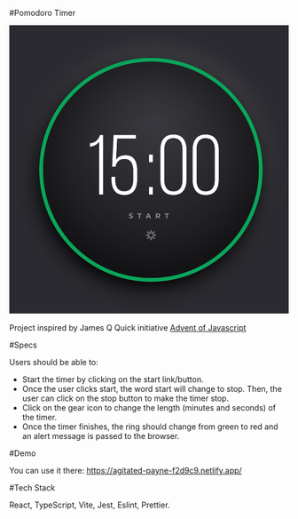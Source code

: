 #Pomodoro Timer

![](resources/timer-image.png)

Project inspired by James Q Quick initiative [Advent of Javascript](https://www.adventofjs.com/)

#Specs

Users should be able to:

- Start the timer by clicking on the start link/button.
- Once the user clicks start, the word start will change to stop. Then, the user can click on the stop button to make the timer stop.
- Click on the gear icon to change the length (minutes and seconds) of the timer.
- Once the timer finishes, the ring should change from green to red and an alert message is passed to the browser.

#Demo

You can use it there: https://agitated-payne-f2d9c9.netlify.app/

#Tech Stack

React, TypeScript, Vite, Jest, Eslint, Prettier.
